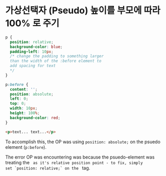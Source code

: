 # 가상선택자 (Pseudo) 높이를 부모에 따라 100% 로 주기

```css
p {
  position: relative;
  background-color: blue;
  padding-left: 10px;
  /* change the padding to something larger 
  than the width of the :before element to 
  add spacing for text
  */
}

p:before {
  content: '';
  position: absolute;
  left: 0;
  top: 0;
  width: 10px;
  height: 100%;
  background-color: red;
}

```



```html
<p>text... text...</p>
```





To accomplish this, the OP was using `position: absolute;` on the psuedo element (`p:before`).

The error OP was encountering was because the psuedo-element was treating the `` as it's relative position point - to fix, simply set `position: relative;` on the `` tag.

